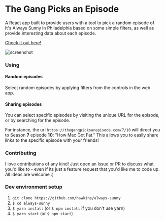 # The Gang Picks an Episode

A React app built to provide users with a tool to pick a random episode of It's Always Sunny in Philadelphia based on some simple filters, as well as provide interesting data about each episode.

[Check it out here!](http://thegangpicksanepisode.com/)

![screenshot](https://github.com/hawkins/always-sunny/blob/master/screenshots/1.png)

### Using

#### Random episodes

Select random episodes by applying filters from the controls in the web app.

#### Sharing episodes

You can select specific episodes by visiting the unique URL for the episode, or by searching for the episode.

For instance, the url `https://thegangpicksanepisode.com/7/10` will direct you to Season **7** episode **10**: "How Mac Got Fat." This allows you to easily share links to the specific episode with your friends!

### Contributing

I love contributions of any kind! Just open an Issue or PR to discuss what you'd like to - even if its just a feature request that you'd like me to code up. All ideas are welcome :)

### Dev environment setup

1. `git clone https://github.com/hawkins/always-sunny`
2. `$ cd always-sunny`
3. `$ yarn install` (or `$ npm install` if you don't use yarn)
4. `$ yarn start` (or `$ npm start`)
